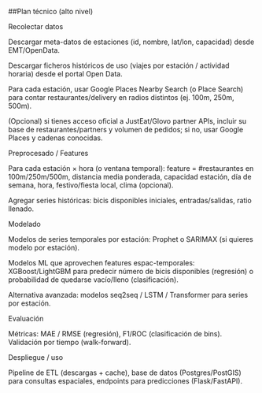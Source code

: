 ##Plan técnico (alto nivel)

Recolectar datos

Descargar meta-datos de estaciones (id, nombre, lat/lon, capacidad) desde EMT/OpenData.

Descargar ficheros históricos de uso (viajes por estación / actividad horaria) desde el portal Open Data.

Para cada estación, usar Google Places Nearby Search (o Place Search) para contar restaurantes/delivery en radios distintos (ej. 100m, 250m, 500m).

(Opcional) si tienes acceso oficial a JustEat/Glovo partner APIs, incluir su base de restaurantes/partners y volumen de pedidos; si no, usar Google Places y cadenas conocidas.

Preprocesado / Features

Para cada estación × hora (o ventana temporal): feature = #restaurantes en 100m/250m/500m, distancia media ponderada, capacidad estación, día de semana, hora, festivo/fiesta local, clima (opcional).

Agregar series históricas: bicis disponibles iniciales, entradas/salidas, ratio llenado.

Modelado

Modelos de series temporales por estación: Prophet o SARIMAX (si quieres modelo por estación).

Modelos ML que aprovechen features espac-temporales: XGBoost/LightGBM para predecir número de bicis disponibles (regresión) o probabilidad de quedarse vacío/lleno (clasificación).

Alternativa avanzada: modelos seq2seq / LSTM / Transformer para series por estación.

Evaluación

Métricas: MAE / RMSE (regresión), F1/ROC (clasificación de bins). Validación por tiempo (walk-forward).

Despliegue / uso

Pipeline de ETL (descargas + cache), base de datos (Postgres/PostGIS) para consultas espaciales, endpoints para predicciones (Flask/FastAPI).